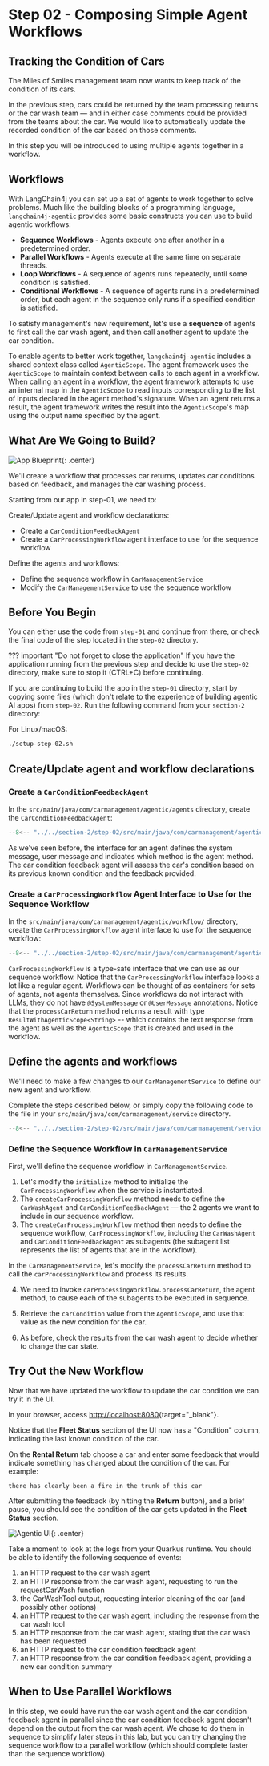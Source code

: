 # Step 02 - Composing Simple Agent Workflows

## Tracking the Condition of Cars

The Miles of Smiles management team now wants to keep track of the condition of its cars.

In the previous step, cars could be returned by the team processing returns or the car wash team — and in either case comments could be provided from the teams about the car. We would like to automatically update the recorded condition of the car based on those comments.

In this step you will be introduced to using multiple agents together in a workflow.

## Workflows

With LangChain4j you can set up a set of agents to work together to solve problems. Much like the building blocks of a programming language, `langchain4j-agentic` provides some basic constructs you can use to build agentic workflows:

- **Sequence Workflows** - Agents execute one after another in a predetermined order.
- **Parallel Workflows** - Agents execute at the same time on separate threads.
- **Loop Workflows** - A sequence of agents runs repeatedly, until some condition is satisfied.
- **Conditional Workflows** - A sequence of agents runs in a predetermined order, but each agent in the sequence only runs if a specified condition is satisfied.

To satisfy management's new requirement, let's use a **sequence** of agents to first call the car wash agent, and then call another agent to update the car condition.

To enable agents to better work together, `langchain4j-agentic` includes a shared context class called `AgenticScope`. The agent framework uses the `AgenticScope` to maintain context between calls to each agent in a workflow. When calling an agent in a workflow, the agent framework attempts to use an internal map in the `AgenticScope` to read inputs corresponding to the list of inputs declared in the agent method's signature. When an agent returns a result, the agent framework writes the result into the `AgenticScope`'s map using the output name specified by the agent.

## What Are We Going to Build?

![App Blueprint](../images/agentic-app-2.png){: .center}

We'll create a workflow that processes car returns, updates car conditions based on feedback, and manages the car washing process.

Starting from our app in step-01, we need to:

Create/Update agent and workflow declarations:

- Create a `CarConditionFeedbackAgent`
- Create a `CarProcessingWorkflow` agent interface to use for the sequence workflow

Define the agents and workflows:

- Define the sequence workflow in `CarManagementService`
- Modify the `CarManagementService` to use the sequence workflow

## Before You Begin

You can either use the code from `step-01` and continue from there, or check the final code of the step located in the `step-02` directory.
    
??? important "Do not forget to close the application"
    If you have the application running from the previous step and decide to use the `step-02` directory, make sure to stop it (CTRL+C) before continuing.

If you are continuing to build the app in the `step-01` directory, start by copying some files (which don't relate to the experience of building agentic AI apps) from `step-02`. Run the following command from your `section-2` directory:

For Linux/macOS:
```bash
./setup-step-02.sh
```

## Create/Update agent and workflow declarations

### Create a `CarConditionFeedbackAgent`

In the `src/main/java/com/carmanagement/agentic/agents` directory, create the `CarConditionFeedbackAgent`:

```java title="CarConditionFeedbackAgent.java"
--8<-- "../../section-2/step-02/src/main/java/com/carmanagement/agentic/agents/CarConditionFeedbackAgent.java"
```

As we've seen before, the interface for an agent defines the system message, user message and indicates which method is the agent method. The car condition feedback agent will assess the car's condition based on its previous known condition and the feedback provided.

### Create a `CarProcessingWorkflow` Agent Interface to Use for the Sequence Workflow

In the `src/main/java/com/carmanagement/agentic/workflow/` directory, create the `CarProcessingWorkflow` agent interface to use for the sequence workflow:

```java hl_lines="16" title="CarProcessingWorkflow.java"
--8<-- "../../section-2/step-02/src/main/java/com/carmanagement/agentic/workflow/CarProcessingWorkflow.java"
```

`CarProcessingWorkflow` is a type-safe interface that we can use as our sequence workflow. Notice that the `CarProcessingWorkflow` interface looks a lot like a regular agent. Workflows can be thought of as containers for sets of agents, not agents themselves. Since workflows do not interact with LLMs, they do not have `@SystemMessage` or `@UserMessage` annotations. Notice that the `processCarReturn` method returns a result with type `ResultWithAgenticScope<String>` -- which contains the text response from the agent as well as the `AgenticScope` that is created and used in the workflow.

## Define the agents and workflows

We'll need to make a few changes to our `CarManagementService` to define our new agent and workflow.

Complete the steps described below, or simply copy the following code to the file in your `src/main/java/com/carmanagement/service` directory.

```java hl_lines="43-45 48-59 61-67 83-91 93-100 102-105" title="CarManagementService.java"
--8<-- "../../section-2/step-02/src/main/java/com/carmanagement/service/CarManagementService.java"
```

### Define the Sequence Workflow in `CarManagementService`

First, we'll define the sequence workflow in `CarManagementService`.

1. Let's modify the `initialize` method to initialize the `CarProcessingWorkflow` when the service is instantiated.
2. The `createCarProcessingWorkflow` method needs to define the `CarWashAgent` and `CarConditionFeedbackAgent` — the 2 agents we want to include in our sequence workflow.
3. The `createCarProcessingWorkflow` method then needs to define the sequence workflow, `CarProcessingWorkflow`, including the `CarWashAgent` and `CarConditionFeedbackAgent` as subagents (the subagent list represents the list of agents that are in the workflow).

In the `CarManagementService`, let's modify the `processCarReturn` method to call the `carProcessingWorkflow` and process its results. 

4. We need to invoke `carProcessingWorkflow.processCarReturn`, the agent method, to cause each of the subagents to be executed in sequence. 

5. Retrieve the `carCondition` value from the `AgenticScope`, and use that value as the new condition for the car.

6. As before, check the results from the car wash agent to decide whether to change the car state.

## Try Out the New Workflow

Now that we have updated the workflow to update the car condition we can try it in the UI. 

In your browser, access [http://localhost:8080](http://localhost:8080){target="_blank"}.

Notice that the **Fleet Status** section of the UI now has a "Condition" column, indicating the last known condition of the car.

On the **Rental Return** tab choose a car and enter some feedback that would indicate something has changed about the condition of the car. For example:

```
there has clearly been a fire in the trunk of this car
```

After submitting the feedback (by hitting the **Return** button), and a brief pause, you should see the condition of the car gets updated in the **Fleet Status** section.

![Agentic UI](../images/agentic-UI-2.png){: .center}

Take a moment to look at the logs from your Quarkus runtime. You should be able to identify the following sequence of events:

1. an HTTP request to the car wash agent
2. an HTTP response from the car wash agent, requesting to run the requestCarWash function
3. the CarWashTool output, requesting interior cleaning of the car (and possibly other options)
4. an HTTP request to the car wash agent, including the response from the car wash tool
5. an HTTP response from the car wash agent, stating that the car wash has been requested
6. an HTTP request to the car condition feedback agent
7. an HTTP response from the car condition feedback agent, providing a new car condition summary

## When to Use Parallel Workflows

In this step, we could have run the car wash agent and the car condition feedback agent in parallel since the car condition feedback agent doesn't depend on the output from the car wash agent. We chose to do them in sequence to simplify later steps in this lab, but you can try changing the sequence workflow to a parallel workflow (which should complete faster than the sequence workflow).
